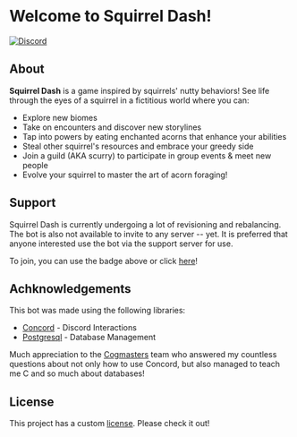 <div align="center">
<img src="https://raw.githubusercontent.com/Furmissile/sqdash/main/Assets/Squirrel%20Dash%20Utils/git_welcome.gif" width="0" alt="Squirrel Dash">
</div>

# Welcome to Squirrel Dash!
[![Discord](https://img.shields.io/static/v1?label=Discord&message=Support%20Server&color=5865F2)](https://discord.gg/Dd8Te3HmPW)

## About
**Squirrel Dash** is a game inspired by squirrels' nutty behaviors! See life through the eyes of a squirrel in a fictitious world where you can:

* Explore new biomes
* Take on encounters and discover new storylines
* Tap into powers by eating enchanted acorns that enhance your abilities
* Steal other squirrel's resources and embrace your greedy side
* Join a guild (AKA scurry) to participate in group events & meet new people
* Evolve your squirrel to master the art of acorn foraging!

## Support
Squirrel Dash is currently undergoing a lot of revisioning and rebalancing. The bot is also not available to invite to any server -- yet. It is preferred that anyone interested use the bot via the support server for use.

To join, you can use the badge above or click [here](https://discord.gg/Dd8Te3HmPW)!

## Achknowledgements
This bot was made using the following libraries:
* [Concord](https://github.com/Cogmasters/concord) - Discord Interactions
* [Postgresql](https://www.postgresql.org) - Database Management

Much appreciation to the [Cogmasters](https://discord.gg/Q6GcH6r5Gt) team who answered my countless questions about not only how to use Concord, but also managed to teach me C and so much about databases!

## License
This project has a custom [license](https://github.com/Furmissile/sqdash/blob/main/LICENCE). Please check it out!